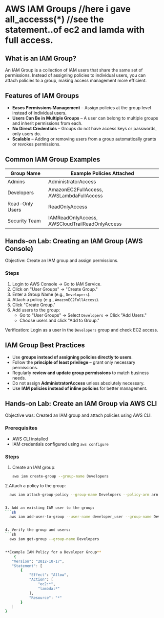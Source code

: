 # AWS IAM Groups  //here i gave all_accesss(*) //see the statement..of ec2 and lamda with full access.

## What is an IAM Group?  
An IAM Group is a collection of IAM users that share the same set of permissions. Instead of assigning policies to individual users, you can attach policies to a group, making access management more efficient.  

## Features of IAM Groups  
- **Eases Permissions Management** – Assign policies at the group level instead of individual users.  
- **Users Can Be in Multiple Groups** – A user can belong to multiple groups and inherit permissions from each.  
- **No Direct Credentials** – Groups do not have access keys or passwords, only users do.  
- **Scalable** – Adding or removing users from a group automatically grants or revokes permissions.  

## Common IAM Group Examples  
| Group Name         | Example Policies Attached                   |
|--------------------|-------------------------------------------|
| Admins            | AdministratorAccess                        |
| Developers        | AmazonEC2FullAccess, AWSLambdaFullAccess  |
| Read-Only Users   | ReadOnlyAccess                             |
| Security Team     | IAMReadOnlyAccess, AWSCloudTrailReadOnlyAccess |

## Hands-on Lab: Creating an IAM Group (AWS Console)  
Objective: Create an IAM group and assign permissions.  

### Steps  
1. Login to AWS Console → Go to IAM Service.  
2. Click on "User Groups" → "Create Group."  
3. Enter a Group Name (e.g., `Developers`).  
4. Attach a policy (e.g., `AmazonEC2FullAccess`).  
5. Click "Create Group."  
6. Add users to the group:  
   - Go to "User Groups" → Select `Developers` → Click "Add Users."  
   - Choose users and click "Add to Group."  

Verification: Login as a user in the `Developers` group and check EC2 access.  

## IAM Group Best Practices  
- Use **groups instead of assigning policies directly to users**.  
- Follow the **principle of least privilege** – grant only necessary permissions.  
- Regularly **review and update group permissions** to match business needs.  
- Do not assign **AdministratorAccess** unless absolutely necessary.  
- Use **IAM policies instead of inline policies** for better management.  

## Hands-on Lab: Create an IAM Group via AWS CLI  
Objective was: Created an IAM group and attach policies using AWS CLI.  

### Prerequisites  
- AWS CLI installed  
- IAM credentials configured using `aws configure`  

### Steps  
1. Create an IAM group:  
   ```sh
   aws iam create-group --group-name Developers

2.Attach a policy to the group:
 ```sh
   aws iam attach-group-policy --group-name Developers --policy-arn arn:aws:iam::aws:policy/AmazonEC2FullAccess


3. Add an existing IAM user to the group:
 ```sh
   aws iam add-user-to-group --user-name developer_user --group-name Developers


4. Verify the group and users:
```sh
   aws iam get-group --group-name Developers
 

**Example IAM Policy for a Developer Group**
     {
    "Version": "2012-10-17",
    "Statement": [
        {
            "Effect": "Allow",
            "Action": [
                "ec2:*",
                "lambda:*"
            ],
            "Resource": "*"
        }
    ]
}


